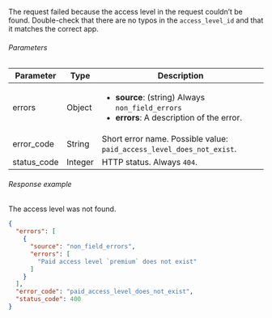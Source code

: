 <!--- AccessLevelDoesNotExist.md --->





The request failed because the access level in the request couldn’t be found. Double-check that there are no typos in the `access_level_id` and that it matches the correct app.

###### Parameters

| Parameter   | Type    | Description                                                  |
| ----------- | ------- | ------------------------------------------------------------ |
| errors      | Object  | <ul><li> **source**: (string) Always `non_field_errors`</li><li> **errors**: A description of the error.</li></ul> |
| error_code  | String  | Short error name. Possible value: `paid_access_level_does_not_exist`. |
| status_code | Integer | HTTP status. Always `404`.                                   |

###### Response example

The access level was not found.

```json
{
  "errors": [
    {
      "source": "non_field_errors",
      "errors": [
        "Paid access level `premium` does not exist"
      ]
    }
  ],
  "error_code": "paid_access_level_does_not_exist",
  "status_code": 400
}
```